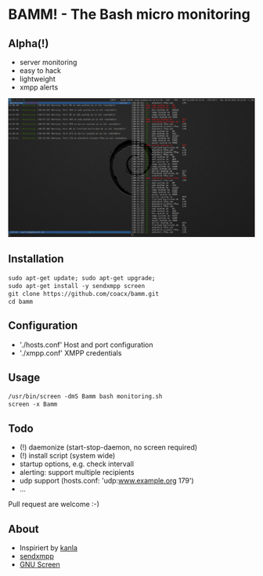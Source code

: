 # BAMM! - The Bash micro monitoring
## Alpha(!)
* server monitoring
* easy to hack
* lightweight
* xmpp alerts

![Bamm screenshot](/screenshot/left_xmpp-right_screen_output.png)

## Installation

```
sudo apt-get update; sudo apt-get upgrade;
sudo apt-get install -y sendxmpp screen
git clone https://github.com/coacx/bamm.git
cd bamm
```

## Configuration
* './hosts.conf' Host and port configuration
* './xmpp.conf' XMPP credentials

## Usage
```
/usr/bin/screen -dmS Bamm bash monitoring.sh
screen -x Bamm
```

## Todo
* (!) daemonize (start-stop-daemon, no screen required) 
* (!) install script (system wide)
* startup options, e.g. check intervall
* alerting: support multiple recipients
* udp support (hosts.conf: 'udp:www.example.org 179')
* ...

Pull request are welcome :-)

## About
* Inspiriert by [kanla](http://kanla.zekjur.net/)
* [sendxmpp](http://sendxmpp.hostname.sk/)
* [GNU Screen](https://www.gnu.org/software/screen/)
